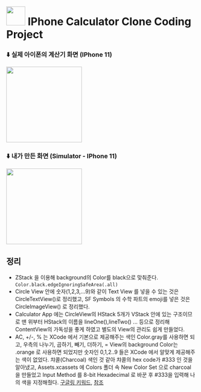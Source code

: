 # <img src="https://noticon-static.tammolo.com/dgggcrkxq/image/upload/v1567061601/noticon/yumefruxwlad6wtdpkfu.jpg" width="50rem"> IPhone Calculator Clone Coding Project
### ⬇️ 실제 아이폰의 계산기 화면 (IPhone 11)
<img src="https://user-images.githubusercontent.com/83416999/119215081-6003ed00-bb06-11eb-9182-26bce8e97b38.PNG" width="200rem">

### ⬇️ 내가 만든 화면 (Simulator - IPhone 11)
<img src="https://user-images.githubusercontent.com/83416999/119216948-c0e4f280-bb11-11eb-9de4-7e381315f3e9.png" width="200rem" >

## 정리
 - ZStack 을 이용해 background의 Color를 black으로 맞춰준다. ```Color.black.edgeIgnoringSafeArea(.all)```
 - Circle View 안에 숫자(1,2,3,...9)와 같이 Text View 를 넣을 수 있는 것은 CircleTextView()로 정리했고, SF Symbols 의 수학 파트의 emoji를 넣은 것은 CircleImageView() 로 정리했다.
 - Calculator App 에는 CircleView의 HStack 5개가 VStack 안에 있는 구조이므로 맨 위부터 HStack의 이름을 lineOne(),lineTwo() ... 등으로 정리해 ContentView의 가독성을 좋게 하였고 별도의 View의 관리도 쉽게 만들었다.
- AC, +/-, % 는 XCode 에서 기본으로 제공해주는 색인 Color.gray를 사용하면 되고, 우측의 나누기, 곱하기, 빼기, 더하기, = View의 background Color는 .orange 로 사용하면 되었지만 숫자인 0,1,2..9 들은 XCode 에서 알맞게 제공해주는 색이 없었다. 챠콜(Charcoal) 색인 것 같아 챠콜의 hex code가 #333 인 것을 알아냈고, Assets.xcassets 에 Colors 폴더 속 New Color Set 으로 charcoal 을 만들었고 Input Method 를 8-bit Hexadecimal 로 바꾼 후 #333을 입력해 나의 색을 지정해줬다. [구글링 키워드](https://www.google.com/search?q=swiftui+color+custom&ei=Z5-oYISyL9r8wAPzyJmwBA&oq=swiftui+color+cus&gs_lcp=Cgdnd3Mtd2l6EAMYADICCAAyBggAEAgQHjIGCAAQCBAeMgYIABAIEB4yBggAEAgQHjIGCAAQCBAeMgYIABAIEB4yBggAEAgQHjIICAAQCBAKEB4yBggAEAgQHjoHCAAQRxCwAzoECAAQQzoECAAQHjoECAAQCjoGCAAQChAeULV5WKaXAWDerQFoAXACeACAAXyIAbQTkgEEMC4yMpgBAKABAaoBB2d3cy13aXrIAQHAAQE&sclient=gws-wiz), [참조](https://betterprogramming.pub/swiftui-basics-custom-color-sets-c882ab88f194)
